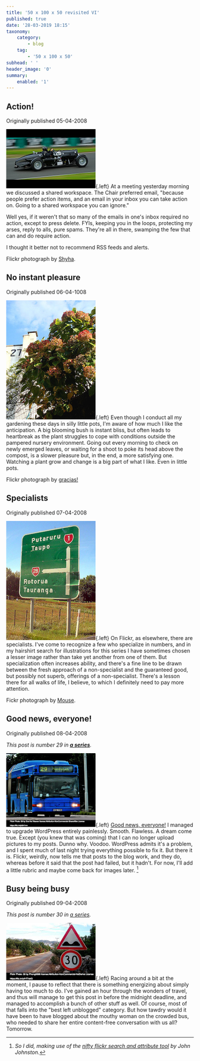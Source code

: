 ```yaml
---
title: '50 x 100 x 50 revisited VI'
published: true
date: '28-03-2019 18:15'
taxonomy:
    category:
        - blog
    tag:
        - '50 x 100 x 50'
subhead: ' '
header_image: '0'
summary:
    enabled: '1'
---
```


## Action!

Originally published 05-04-2008

![racing car with number 26](1260984431_c08da2df47_m.jpg){.left}
 At a meeting yesterday morning we discussed a shared workspace. The Chair preferred email, "because people prefer action items, and an email in your inbox you can take action on. Going to a shared workspace you can ignore."

Well yes, if it weren't that so many of the emails in one's inbox required no action, except to press delete. FYIs, keeping you in the loops, protecting my arses, reply to alls, pure spams. They're all in there, swamping the few that can and do require action.

I thought it better not to recommend RSS feeds and alerts.

Flickr photograph by [Shyha](http://flickr.com/photos/shyha/1260984431/).

## No instant pleasure

Originally published 06-04-1008

![flowering bush with a big building in the background with number 27](302885171_e428c8490d_z.jpg){.left} Even though I conduct all my gardening these days in silly little pots, I'm aware of how much I like the anticipation. A big blooming bush is instant bliss, but often leads to heartbreak as the plant struggles to cope with conditions outside the pampered nursery environment. Going out every morning to check on newly emerged leaves, or waiting for a shoot to poke its head above the compost, is a slower pleasure but, in the end, a more satisfying one. Watching a plant grow and change is a big part of what I like. Even in little pots.

Flickr photograph by [gracias!](http://flickr.com/photos/ms_gracias/302885171/)

## Specialists

Originally published 07-04-2008

![Road sign for route 28 in New Zealand](4932890_5b933a5425_z.jpg){.left} On Flickr, as elsewhere, there are specialists. I've come to recognize a few who specialize in numbers, and in my hairshirt search for illustrations for this series I have sometimes chosen a lesser image rather than take yet another from one of them. But specialization often increases ability, and there's a fine line to be drawn between the fresh approach of a non-specialist and the guaranteed good, but possibly not superb, offerings of a non-specialist. There's a lesson there for all walks of life, I believe, to which I definitely need to pay more attention.

Fickr photograph by [Mouse](http://flickr.com/photos/mouse/4932890/).

## Good news, everyone!

Originally published 08-04-2008

_This post is number 29 in __[a series](https://www.jeremycherfas.net/blog/tag:50%20x%20100%20x%2050)__._

![No 29 bus to Nordstan](29-bus.jpg){.left} [Good news, everyone!](http://en.wikipedia.org/wiki/Hubert_J._Farnsworth) I managed to upgrade WordPress entirely painlessly. Smooth. Flawless. A dream come true. Except (you knew that was coming) that I can no longer upload pictures to my posts. Dunno why. Voodoo. WordPress admits it's a problem, and I spent much of last night trying everything possible to fix it. But there it is. Flickr, weirdly, now tells me that posts to the blog work, and they do, whereas before it said that the post had failed, but it hadn't. For now, I'll add a little rubric and maybe come back for images later. [^1]

[^1]: _So I did, making use of the [nifty flickr search and attribute tool](http://johnjohnston.info/fcc/) by John Johnston._

## Busy being busy

Originally published 09-04-2008

_This post is number 30 in [a series](http://jeremycherfas.net/category/50-x-100-x-50/)._

![](30-roadsign.jpg){.left} Racing around a bit at the moment, I pause to reflect that there is something energizing about simply having too much to do. I've gained an hour through the wonders of travel, and thus will manage to get this post in before the midnight deadline, and managed to accomplish a bunch of other stuff as well. Of course, most of that falls into the "best left unblogged" category. But how tawdry would it have been to have blogged about the mouthy woman on the crowded bus, who needed to share her entire content-free conversation with us all? Tomorrow.
